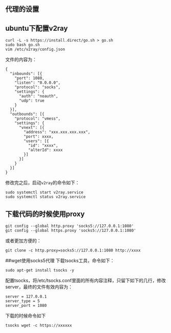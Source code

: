 ## 代理的设置
## ubuntu下配置v2ray
```
curl -L -s https://install.direct/go.sh > go.sh
sudo bash go.sh
vim /etc/v2ray/config.json
```
文件的内容为：
```
{
  "inbounds": [{
    "port": 1080,
    "listen": "0.0.0.0",
    "protocol": "socks",
    "settings": {
      "auth": "noauth",
      "udp": true
    }
  }],
  "outbounds": [{
    "protocol": "vmess",
    "settings": {
      "vnext": [{
        "address": "xxx.xxx.xxx.xxx",
        "port": xxxx,
        "users": [{
          "id": "xxxx",
          "alterId": xxxx
        }]
      }]
    }
  }]
}
```
修改完之后，启动`v2ray`的命令如下：
```
sudo systemctl start v2ray.service
sudo systemctl status v2ray.service
```

## 下载代码的时候使用proxy
```
git config --global http.proxy 'socks5://127.0.0.1:1080'
git config --global https.proxy 'socks5://127.0.0.1:1080'
```
或者更加方便的：
```
git clone -c http.proxy=socks5://127.0.0.1:1080 http://xxxx
```
##wget使用socks5代理
下载tsocks工具，命令如下：
```
sudo apt-get install tsocks -y
```
配置tsocks，将/etc/tsocks.conf里面的所有内容注释，只留下如下的几行，修改server，最终的文件有效内容为：
```
server = 127.0.0.1
server_type = 5
server_port = 1080
```
下载的时候命令如下
```
tsocks wget -c https://xxxxxx
```
